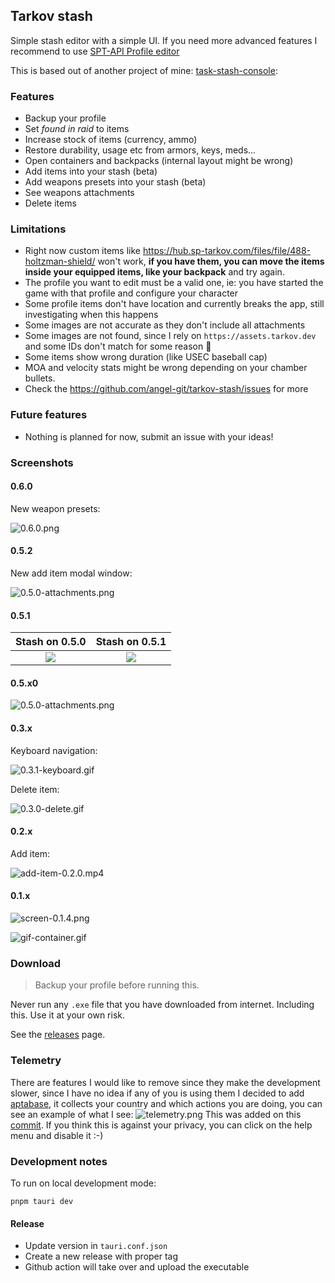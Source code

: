 ## Tarkov stash

Simple stash editor with a simple UI. If you need more advanced features I recommend to
use [SPT-API Profile editor](https://hub.sp-tarkov.com/files/file/184-spt-aki-profile-editor/)

This is based out of another project of mine: [task-stash-console](https://github.com/angel-git/tarkov-stash-console):

### Features

- Backup your profile
- Set _found in raid_ to items
- Increase stock of items (currency, ammo)
- Restore durability, usage etc from armors, keys, meds...
- Open containers and backpacks (internal layout might be wrong)
- Add items into your stash (beta)
- Add weapons presets into your stash (beta)
- See weapons attachments
- Delete items

### Limitations

- Right now custom items like https://hub.sp-tarkov.com/files/file/488-holtzman-shield/ won't work, **if you have them,
  you can move the items inside your equipped items, like your backpack** and try again.
- The profile you want to edit must be a valid one, ie: you have started the game with that profile and configure your
  character
- Some profile items don't have location and currently breaks the app, still investigating when this happens
- Some images are not accurate as they don't include all attachments
- Some images are not found, since I rely on `https://assets.tarkov.dev` and some IDs don't match for some reason 🤷‍
- Some items show wrong duration (like USEC baseball cap)
- MOA and velocity stats might be wrong depending on your chamber bullets.
- Check the https://github.com/angel-git/tarkov-stash/issues for more

### Future features

- Nothing is planned for now, submit an issue with your ideas!

### Screenshots

#### 0.6.0

New weapon presets:

![0.6.0.png](0.6.0.png)

#### 0.5.2

New add item modal window:

![0.5.0-attachments.png](0.5.2.png)

#### 0.5.1

|    Stash on 0.5.0    |    Stash on 0.5.1    |
| :------------------: | :------------------: |
| ![](0.5.0-stash.png) | ![](0.5.1-stash.png) |

#### 0.5.x0

![0.5.0-attachments.png](0.5.0-attachments.png)

#### 0.3.x

Keyboard navigation:

![0.3.1-keyboard.gif](0.3.1-keyboard.gif)

Delete item:

![0.3.0-delete.gif](0.3.0-delete.gif)

#### 0.2.x

Add item:

![add-item-0.2.0.mp4](https://github.com/angel-git/tarkov-stash/assets/1565058/ab814b9e-d31d-4bd6-aee6-0ad9bc352647)

#### 0.1.x

![screen-0.1.4.png](screen-0.1.4.png)

![gif-container.gif](gif-container.gif)

### Download

> Backup your profile before running this.

Never run any `.exe` file that you have downloaded from internet. Including this. Use it at your own risk.

See the [releases](https://github.com/angel-git/tarkov-stash/releases) page.

### Telemetry

There are features I would like to remove since they make the development slower, since I have no idea if any of you is
using them I decided to add [aptabase](https://aptabase.com), it collects your country and which actions you are doing,
you can see an example of what I see:
![telemetry.png](telemetry.png)
This was added on
this [commit](https://github.com/angel-git/tarkov-stash/commit/fda48224ebc93283b6d9b58f9bbb8e69496122cf). If you think
this is against your privacy, you can click on the help menu and disable it :-)

### Development notes

To run on local development mode:

```shell
pnpm tauri dev
```

#### Release

- Update version in `tauri.conf.json`
- Create a new release with proper tag
- Github action will take over and upload the executable

